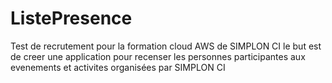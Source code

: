 # ListePresence
Test de recrutement pour la formation cloud AWS de SIMPLON CI 
le but est de creer une application pour recenser les personnes participantes aux evenements et activites organisées par SIMPLON CI
